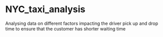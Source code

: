 # NYC_taxi_analysis

Analysing data on different factors impacting the driver pick up and drop time to ensure that the customer has shorter waiting time
